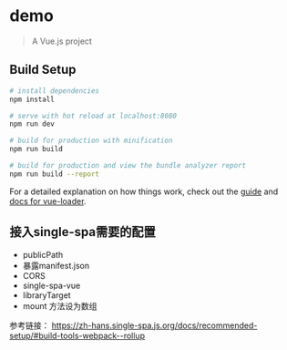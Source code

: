 # demo

> A Vue.js project

## Build Setup

``` bash
# install dependencies
npm install

# serve with hot reload at localhost:8080
npm run dev

# build for production with minification
npm run build

# build for production and view the bundle analyzer report
npm run build --report
```

For a detailed explanation on how things work, check out the [guide](http://vuejs-templates.github.io/webpack/) and [docs for vue-loader](http://vuejs.github.io/vue-loader).

## 接入single-spa需要的配置
- publicPath
- 暴露manifest.json
- CORS
- single-spa-vue
- libraryTarget
- mount 方法设为数组

参考链接： https://zh-hans.single-spa.js.org/docs/recommended-setup/#build-tools-webpack--rollup